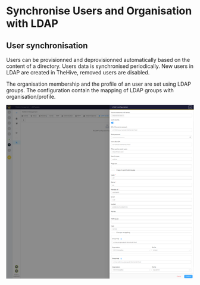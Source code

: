 # Synchronise Users and Organisation with LDAP

## User synchronisation
Users can be provisionned and deprovisionned automatically based on the content of a directory.
Users data is synchronised periodically. New users in LDAP are created in TheHive, removed users are disabled.

The organisation membership and the profile of an user are set using LDAP groups. The configuration contain the mapping of LDAP groups with organisation/profile.


![LDAP synchronisation configuration page](images/auth_ldap_sync.png)